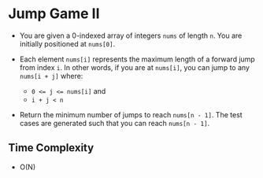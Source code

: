 # Jump Game II

- You are given a 0-indexed array of integers `nums` of length `n`. You are initially positioned at `nums[0]`.

- Each element `nums[i]` represents the maximum length of a forward jump from index `i`. In other words, if you are at `nums[i]`, you can jump to any `nums[i + j]` where:

  - `0 <= j <= nums[i]` and
  - `i + j < n`
- Return the minimum number of jumps to reach `nums[n - 1]`. The test cases are generated such that you can reach `nums[n - 1]`.

## Time Complexity
- O(N)

